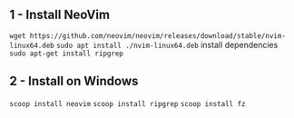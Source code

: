 ## 1 - Install NeoVim

`wget https://github.com/neovim/neovim/releases/download/stable/nvim-linux64.deb`
`sudo apt install ./nvim-linux64.deb`
install dependencies
`sudo apt-get install ripgrep`

## 2 - Install on Windows
`scoop install neovim`
`scoop install ripgrep`
`scoop install fz`